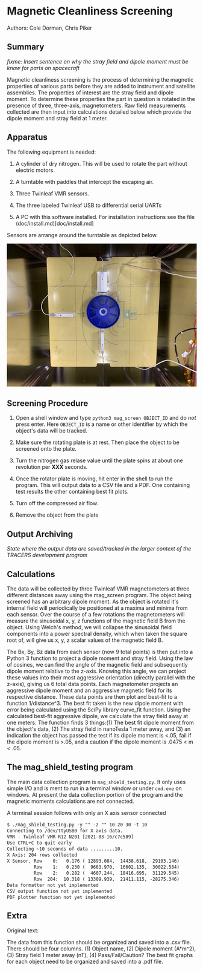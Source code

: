 # Magnetic Cleanliness Screening

Authors: Cole Dorman, Chris Piker

## Summary

*fixme: Insert sentence on why the stray field and dipole moment must be know for parts on spacecraft*

Magnetic cleanliness screening is the process of determining the magnetic properties
of various parts before they are added to instrument and satellite  assemblies.  The
properties of interest are the stray field and dipole moment.  To determine these
properties the part in question is rotated in the presence of three, three-axis,
magnetometers.  Raw field measurements collected are then input into calculations
detailed below which provide the dipole moment and stray field at 1 meter.

## Apparatus

The following equipment is needed:

1. A cylinder of dry nitrogen.  This will be used to rotate the part
   without electric motors.

2. A turntable with paddles that intercept the escaping air.

3. Three Twinleaf VMR sensors.

4. The three labeled Twinleaf USB to differential serial UARTs 

5. A PC with this software installed.  For installation instructions
   see the file (doc/install.md)[doc/install.md]

Sensors are arrange around the turntable as depicted below.

![Sensor Setup](doc/mag_screen_apperatus.jpg)

## Screening Procedure

1. Open a shell window and type `python3 mag_screen OBJECT_ID` and do *not* press enter. 
   Here `OBJECT_ID` is a name or other identifier by which the object's data will be tracked.

2. Make sure the rotating plate is at rest. Then place the object to be screened onto the plate.

3. Turn the nitrogen gas relase value until the plate spins at about one revolution per **XXX** seconds.

4. Once the rotator plate is moving, hit enter in the shell to run the program.  This will
   output data to a CSV file and a PDF.  One containing test results the other containing
   best fit plots.

5. Turn off the compressed air flow.

6. Remove the object from the plate

## Output Archiving

*State where the output data are saved/tracked in the larger context of the TRACERS development program*

## Calculations

The data will be collected by three Twinleaf VMR magnetometers at three different distances away using the mag_screen program. The object being screened has an arbitrary dipole moment.  As the object is rotated it's internal field will periodically be positioned at a maxima and minima from each sensor.  Over the course of a few rotations the magnetometers will measure the sinusoidal x, y, z functions of the magnetic field B from the object. Using Welch's method, we will collapse the sinusoidal field components into a power spectral density, which when taken the square root of, will give us x, y, z scalar values of the magnetic field B.

The Bx, By, Bz data from each sensor (now 9 total points) is then put into a Python 3 function to project a dipole moment and stray field.  Using the law of cosines, we can find the angle of the magnetic field and subsequently dipole moment relative to the z-axis. Knowing this angle, we can project these values into their most aggressive orientation (directly parallel with the z-axis), giving us 6 total data points. Each magnetometer projects an aggressive dipole moment and an aggressive magnetic field for its respective distance. These data points are then plot and best-fit to a function 1/distance^3. The best fit taken is the new dipole moment with error being calculated using the SciPy library curve_fit function. Using the calculated best-fit aggressive dipole, we calculate the stray field away at one meters. The function finds 3 things:(1) The best fit dipole moment from the object's data, (2) The stray field in nanoTesla 1 meter away, and (3) an indication the object has passed the test if its dipole moment is <.05, fail if the dipole moment is >.05, and a caution if the dipole moment is .0475 < m < .05.


## The mag_shield_testing program

The main data collection program is `mag_shield_testing.py`.  It only
uses simple I/O and is ment to run in a terminal window or under 
`cmd.exe` on windows.  At present the data collection portion of the 
program and the magnetic moments calculations are not connected.

A terminal session follows with only an X axis sensor connected

```
$ ./mag_shield_testing.py -y "" -z "" 10 20 30 -t 10
Connecting to /dev/ttyUSB0 for X axis data.
VMR - Twinleaf VMR R12 N201 [2021-03-16/c7c589]
Use CTRL+C to quit early
Collecting ~10 seconds of data .........10.
X Axis: 204 rows collected
X Sensor, Row    0:   0.176 ( 12893.084,  14438.618,  29103.146)
          Row    1:   0.230 (  9663.970,  16602.135,  30022.584)
          Row    2:   0.282 (  4607.244,  18416.695,  31129.545)
          Row  204:  10.318 ( 13309.939,  21411.115, -28275.346)
Data formatter not yet implemented
CSV output function not yet implemented
PDF plotter function not yet implemented
```

## Extra

Original text:


The data from this function should be organized and saved into a .csv file. There should be four columns. (1) Object name, (2) Dipole moment (A\*m^2), (3) Stray field 1 meter away (nT), (4) Pass/Fail/Caution? The best fit graphs for each object need to be organized and saved into a .pdf file.
